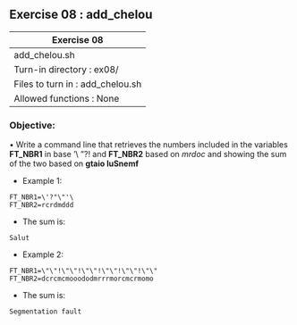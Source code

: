 ## Exercise 08 : add_chelou

|               Exercise 08             |
|---------------------------------------|
|            add_chelou.sh              |
| Turn-in directory : ex08/             |
| Files to turn in : add_chelou.sh      |
| Allowed functions : None              |

 ### Objective: 

• Write a command line that retrieves the numbers included in the variables
**FT_NBR1** in base ’\ ”?! and **FT_NBR2** based on *mrdoc* and showing the sum of the two
based on **gtaio luSnemf**

* Example 1:

<pre><code>FT_NBR1=\'?"\"'\
FT_NBR2=rcrdmddd</pre></code>
* The sum is:

<pre><code>Salut</pre></code>

* Example 2:
<pre><code>FT_NBR1=\"\"!\"\"!\"\"!\"\"!\"\"!\"\"
FT_NBR2=dcrcmcmooododmrrrmorcmcrmomo</pre></code>

* The sum is:
<pre><code>Segmentation fault</pre></code>
